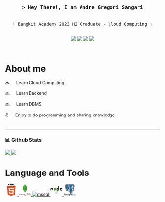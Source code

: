 <h3 align="center">
        <samp>&gt; Hey There!, I am
                <b><a>Andre Gregori Sangari</a></b>
        </samp>
</h3>


<p align="center"> 
  <samp>
    <br>
    「 Bangkit Academy 2023 H2 Graduate - Cloud Computing 」
    <br>
    <br>
  </samp>
</p>

<p align="center">
  <a href="https://instagram.com/andre_kiboo" target="_blank"><img src="https://img.shields.io/badge/-Instagram-%23E4405F?style=for-the-badge&logo=instagram&logoColor=white" target="_blank"></a>
 <a href="https://discordapp.com/users/423927130347536384" target="_blank"><img src="https://img.shields.io/badge/Discord-7289DA?style=for-the-badge&logo=discord&logoColor=white" target="_blank"></a>
  <a href = "mailto:andresangari12@gmail.com"><img src="https://img.shields.io/badge/-Gmail-%23333?style=for-the-badge&logo=gmail&logoColor=white" target="_blank"></a>
  <a href="https://www.linkedin.com/in/andregregs/" target="_blank"><img src="https://img.shields.io/badge/-LinkedIn-%230077B5?style=for-the-badge&logo=linkedin&logoColor=white" target="_blank"></a>
  
</p>
<br />

<!-- About Section -->
 # About me
 
<p>
  
 🔜 &emsp; Learn Cloud Computing <br/><br/>
 🔜 &emsp; Learn Backend <br/><br/>
 🔜 &emsp; Learn DBMS <br/><br/>
 ✌️ &emsp; Enjoy to do programming and sharing knowledge <br/><br/>

</p>

----
### 📊 Github Stats
<p align="left">
<a href="https://github.com/andregregorisangari">
  <img height="180em" src="https://github-readme-stats-eight-theta.vercel.app/api?username=andregregorisangari&show_icons=true&theme=algolia&include_all_commits=true&count_private=true"/>
  <img height="180em" src="https://github-readme-stats-eight-theta.vercel.app/api/top-langs/?username=andregregorisangari&layout=compact&langs_count=8&theme=algolia"/>
</a>
</p

<!-- Language Section -->
# Language and Tools

<p align="left"> <a href="https://www.w3.org/html/" target="_blank" rel="noreferrer"> <img src="https://raw.githubusercontent.com/devicons/devicon/master/icons/html5/html5-original-wordmark.svg" alt="html5" width="40" height="40"/> </a> <a href="https://www.mongodb.com/" target="_blank" rel="noreferrer"> <img src="https://raw.githubusercontent.com/devicons/devicon/master/icons/mongodb/mongodb-original-wordmark.svg" alt="mongodb" width="40" height="40"/> </a> <a href="https://www.microsoft.com/en-us/sql-server" target="_blank" rel="noreferrer"> <img src="https://www.svgrepo.com/show/303229/microsoft-sql-server-logo.svg" alt="mssql" width="40" height="40"/> </a> <a href="https://nodejs.org" target="_blank" rel="noreferrer"> <img src="https://raw.githubusercontent.com/devicons/devicon/master/icons/nodejs/nodejs-original-wordmark.svg" alt="nodejs" width="40" height="40"/> </a> <a href="https://www.postgresql.org" target="_blank" rel="noreferrer"> <img src="https://raw.githubusercontent.com/devicons/devicon/master/icons/postgresql/postgresql-original-wordmark.svg" alt="postgresql" width="40" height="40"/> </a> </p>
